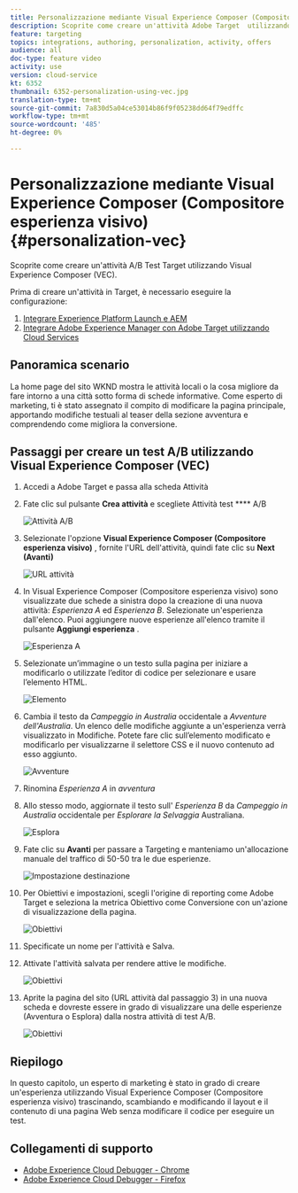 ```yaml
---
title: Personalizzazione mediante Visual Experience Composer (Compositore esperienza visivo)
description: Scoprite come creare un'attività Adobe Target  utilizzando Visual Experience Composer (Compositore esperienza visivo).
feature: targeting
topics: integrations, authoring, personalization, activity, offers
audience: all
doc-type: feature video
activity: use
version: cloud-service
kt: 6352
thumbnail: 6352-personalization-using-vec.jpg
translation-type: tm+mt
source-git-commit: 7a830d5a04ce53014b86f9f05238dd64f79edffc
workflow-type: tm+mt
source-wordcount: '485'
ht-degree: 0%

---
```



# Personalizzazione mediante Visual Experience Composer (Compositore esperienza visivo) {#personalization-vec}

Scoprite come creare un&#39;attività A/B Test Target utilizzando Visual Experience Composer (VEC).

Prima di creare un&#39;attività in Target, è necessario eseguire la configurazione:

1. [Integrare Experience Platform Launch e AEM](https://docs.adobe.com/content/help/en/experience-manager-learn/sites/integrations/experience-platform-launch/overview.html)
2. [Integrare Adobe Experience Manager con  Adobe Target utilizzando Cloud Services](https://docs.adobe.com/content/help/en/experience-manager-learn/sites/integrations/target/setup-aem-target-cloud-service.html)

## Panoramica scenario

La home page del sito WKND mostra le attività locali o la cosa migliore da fare intorno a una città sotto forma di schede informative. Come esperto di marketing, ti è stato assegnato il compito di modificare la pagina principale, apportando modifiche testuali al teaser della sezione avventura e comprendendo come migliora la conversione.

## Passaggi per creare un test A/B utilizzando Visual Experience Composer (VEC)

1. Accedi a  Adobe Target e passa alla scheda Attività
1. Fate clic sul pulsante **Crea attività** e scegliete Attività test **** A/B

   ![Attività A/B](assets/ab-target-activity.png)

1. Selezionate l&#39;opzione **Visual Experience Composer (Compositore esperienza visivo)** , fornite l&#39;URL dell&#39;attività, quindi fate clic su **Next (Avanti)**

   ![URL attività](assets/ab-test-url.png)

1. In Visual Experience Composer (Compositore esperienza visivo) sono visualizzate due schede a sinistra dopo la creazione di una nuova attività: *Esperienza A* ed *Esperienza B*. Selezionate un&#39;esperienza dall&#39;elenco. Puoi aggiungere nuove esperienze all&#39;elenco tramite il pulsante **Aggiungi esperienza** .

   ![Esperienza A](assets/experience.png)

1. Selezionate un’immagine o un testo sulla pagina per iniziare a modificarlo o utilizzate l’editor di codice per selezionare e usare l’elemento HTML.

   ![Elemento](assets/select-element.png)

1. Cambia il testo da *Campeggio in Australia* occidentale a *Avventure dell&#39;Australia*. Un elenco delle modifiche aggiunte a un&#39;esperienza verrà visualizzato in Modifiche. Potete fare clic sull’elemento modificato e modificarlo per visualizzarne il selettore CSS e il nuovo contenuto ad esso aggiunto.

   ![Avventure](assets/adventures.png)

1. Rinomina *Esperienza A* in *avventura*
1. Allo stesso modo, aggiornate il testo sull&#39; *Esperienza B* da *Campeggio in Australia* occidentale per *Esplorare la Selvaggia* Australiana.

   ![Esplora](assets/explore.png)

1. Fate clic su **Avanti** per passare a Targeting e manteniamo un&#39;allocazione manuale del traffico di 50-50 tra le due esperienze.

   ![Impostazione destinazione](assets/targeting.png)

1. Per Obiettivi e impostazioni, scegli l&#39;origine di reporting come  Adobe Target e seleziona la metrica Obiettivo come Conversione con un&#39;azione di visualizzazione della pagina.

   ![Obiettivi](assets/goals.png)

1. Specificate un nome per l&#39;attività e Salva.
1. Attivate l&#39;attività salvata per rendere attive le modifiche.

   ![Obiettivi](assets/activate.png)

1. Aprite la pagina del sito (URL attività dal passaggio 3) in una nuova scheda e dovreste essere in grado di visualizzare una delle esperienze (Avventura o Esplora) dalla nostra attività di test A/B.

   ![Obiettivi](assets/publish.png)

## Riepilogo

In questo capitolo, un esperto di marketing è stato in grado di creare un&#39;esperienza utilizzando Visual Experience Composer (Compositore esperienza visivo) trascinando, scambiando e modificando il layout e il contenuto di una pagina Web senza modificare il codice per eseguire un test.

## Collegamenti di supporto

* [Adobe Experience Cloud Debugger - Chrome](https://chrome.google.com/webstore/detail/adobe-experience-cloud-de/ocdmogmohccmeicdhlhhgepeaijenapj)
* [Adobe Experience Cloud Debugger - Firefox](https://addons.mozilla.org/en-US/firefox/addon/adobe-experience-platform-dbg/)

